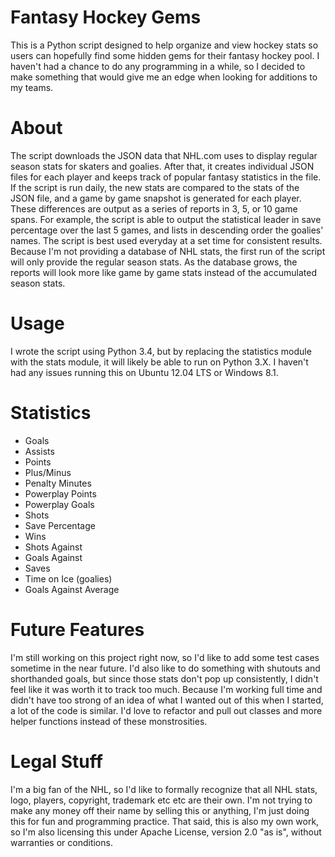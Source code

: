 # Fantasy Hockey Gems

This is a Python script designed to help organize and view hockey stats so users can hopefully find some hidden gems for their fantasy hockey pool. I haven't had a chance to do any programming in a while, so I decided to make something that would give me an edge when looking for additions to my teams. 

# About

The script downloads the JSON data that NHL.com uses to display regular season stats for skaters and goalies. After that, it creates individual JSON files for each player and keeps track of popular fantasy statistics in the file. If the script is run daily, the new stats are compared to the stats of the JSON file, and a game by game snapshot is generated for each player. These differences are output as a series of reports in 3, 5, or 10 game spans. For example, the script is able to output the statistical leader in save percentage over the last 5 games, and lists in descending order the goalies' names. The script is best used everyday at a set time for consistent results. Because I'm not providing a database of NHL stats, the first run of the script will only provide the regular season stats. As the database grows, the reports will look more like game by game stats instead of the accumulated season stats.

# Usage

I wrote the script using Python 3.4, but by replacing the statistics module with the stats module, it will likely be able to run on Python 3.X. I haven't had any issues running this on Ubuntu 12.04 LTS or Windows 8.1.

# Statistics 

* Goals
* Assists
* Points
* Plus/Minus
* Penalty Minutes
* Powerplay Points
* Powerplay Goals
* Shots
* Save Percentage
* Wins
* Shots Against
* Goals Against
* Saves
* Time on Ice (goalies)
* Goals Against Average

# Future Features

I'm still working on this project right now, so I'd like to add some test cases sometime in the near future. I'd also like to do something with shutouts and shorthanded goals, but since those stats don't pop up consistently, I didn't feel like it was worth it to track too much. Because I'm working full time and didn't have too strong of an idea of what I wanted out of this when I started, a lot of the code is similar. I'd love to refactor and pull out classes and more helper functions instead of these monstrosities.

# Legal Stuff

I'm a big fan of the NHL, so I'd like to formally recognize that all NHL stats, logo, players, copyright, trademark etc etc are their own. I'm not trying to make any money off their name by selling this or anything, I'm just doing this for fun and programming practice. That said, this is also my own work, so I'm also licensing this under Apache License, version 2.0 "as is", without warranties or conditions.

